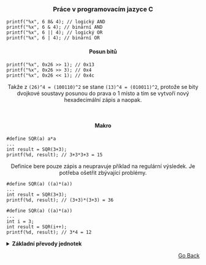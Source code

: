 <h3 align="center">Práce v programovacím jazyce C</h3>

```
printf("%x", 6 8& 4); // logický AND
printf("%x", 6 & 4); // binární AND
printf("%x", 6 || 4); // logický OR
printf("%x", 6 | 4); // binární OR
```

<h4 align="center">Posun bitů</h4>

```
printf("%x", 0x26 >> 1); // 0x13
printf("%x", 0x26 >> 3); // 0x4
printf("%x", 0x26 << 1); // 0x4c
```

<p align="center">
  Takže z <code>(26)^4 = (100110)^2</code> se stane <code>(13)^4 = (010011)^2</code>, protože se bity dvojkové soustavy posunou do prava o 1 místo a tím se vytvoří nový hexadecimální zápis a naopak.
</p>
<br>

<h4 align="center">Makro</h4>

```
#define SQR(a) a*a
...
int result = SQR(3+3);
printf(%d, result); // 3+3*3+3 = 15 
```

<p align="center">
  Definice bere pouze zápis a neupravuje příklad na regulární výsledek. Je potřeba ošetřit zbývající problémy.
</p>

```
#define SQR(a) ((a)*(a))
...
int result = SQR(3+3);
printf(%d, result); // (3+3)*(3+3) = 36
```

```
#define SQR(a) ((a)*(a))
...
int i = 3;
int result = SQR(i++);
printf(%d, result); // 3*4 = 12
```


<details>
<summary><b>Základní převody jednotek</b></summary>
<br>

| Binární | Desítková | Šestnáctková |
|---------|-----------|--------------|
| 0000    | 0         | 0            |
| 0001    | 1         | 1            |
| 0010    | 2         | 2            |
| 0011    | 3         | 3            |
| 0100    | 4         | 4            |
| 0101    | 5         | 5            |
| 0110    | 6         | 6            |
| 0111    | 7         | 7            |
| 1000    | 8         | 8            |
| 1001    | 9         | 9            |
| 1010    | 10        | A            |
| 1011    | 11        | B            |
| 1100    | 12        | C            |
| 1101    | 13        | D            |
| 1110    | 14        | E            |
| 1111    | 15        | F            |

</details>
<p align="right"><a href="https://github.com/neostetic/School-Zapisky">Go Back</p>
